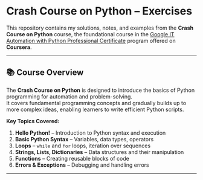 # Crash Course on Python – Exercises

This repository contains my solutions, notes, and examples from the **Crash Course on Python** course, the foundational course in the [Google IT Automation with Python Professional Certificate](https://www.coursera.org/professional-certificates/google-it-automation) program offered on **Coursera**.

---

## 📚 Course Overview

The **Crash Course on Python** is designed to introduce the basics of Python programming for automation and problem-solving.  
It covers fundamental programming concepts and gradually builds up to more complex ideas, enabling learners to write efficient Python scripts.

**Key Topics Covered:**
1. **Hello Python!** – Introduction to Python syntax and execution
2. **Basic Python Syntax** – Variables, data types, operators
3. **Loops** – `while` and `for` loops, iteration over sequences
4. **Strings, Lists, Dictionaries** – Data structures and their manipulation
5. **Functions** – Creating reusable blocks of code
6. **Errors & Exceptions** – Debugging and handling errors

---
